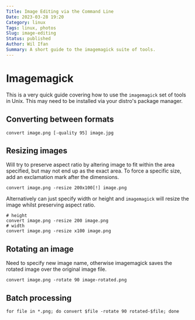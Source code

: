 ```yaml
---
Title: Image Editing via the Command Line
Date: 2023-03-28 19:20
Category: linux
Tags: linux, photos
Slug: image-editing
Status: published
Author: Wil Ifan
Summary: A short guide to the imagemagick suite of tools.
---
```


# Imagemagick

This is a very quick guide covering how to use the `imagemagick` set of tools in Unix. This may need to be installed via your distro's package manager.

## Converting between formats

```shell
convert image.png [-quality 95] image.jpg
```

## Resizing images

Will try to preserve aspect ratio by altering image to fit within the area specified, but may not end up as the exact area. To force a specific size, add an exclamation mark after the dimensions.

```shell
convert image.png -resize 200x100[!] image.png
```

Alternatively can just specify width or height and `imagemagick` will resize the image whilst preserving aspect ratio.

```shell
# height
convert image.png -resize 200 image.png
# width
convert image.png -resize x100 image.png
```

## Rotating an image

Need to specify new image name, otherwise imagemagick saves the rotated image over the original image file.

```shell
convert image.png -rotate 90 image-rotated.png
```

## Batch processing

```shell
for file in *.png; do convert $file -rotate 90 rotated-$file; done
```

